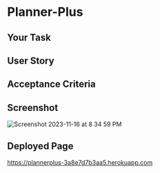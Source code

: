 # Planner-Plus

## Your Task


## User Story


## Acceptance Criteria


## Screenshot
![Screenshot 2023-11-16 at 8 34 59 PM](https://github.com/Abarsanti22/Planner-Plus/assets/138410240/43ef4919-5d9c-40a6-bc66-d42c76eb377f)

## Deployed Page
https://plannerplus-3a8e7d7b3aa5.herokuapp.com
